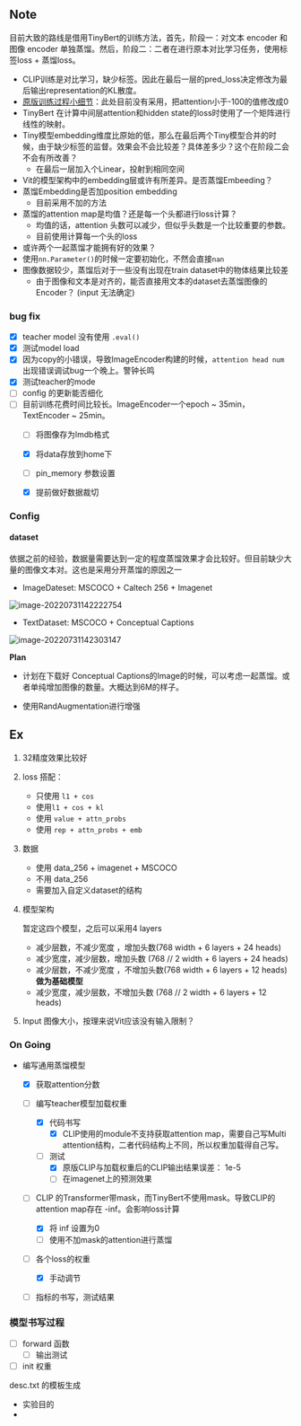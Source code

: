 ## Note

目前大致的路线是借用TinyBert的训练方法，首先，阶段一：对文本 encoder 和图像 encoder 单独蒸馏。然后，阶段二：二者在进行原本对比学习任务，使用标签loss + 蒸馏loss。

- CLIP训练是对比学习，缺少标签。因此在最后一层的pred_loss决定修改为最后输出representation的KL散度。
- [原版训练过程小细节](https://github.com/huawei-noah/Pretrained-Language-Model/blob/master/TinyBERT/general_distill.py#L425)：此处目前没有采用，把attention小于-100的值修改成0
- TinyBert 在计算中间层attention和hidden state的loss时使用了一个矩阵进行线性的映射。
- Tiny模型embedding维度比原始的低，那么在最后两个Tiny模型合并的时候，由于缺少标签的监督。效果会不会比较差？具体差多少？这个在阶段二会不会有所改善？
  - 在最后一层加入个Linear，投射到相同空间
- Vit的模型架构中的embedding层或许有所差异。是否蒸馏Embeeding？
- 蒸馏Embedding是否加position embedding
  - 目前采用不加的方法
- 蒸馏的attention map是均值？还是每一个头都进行loss计算？
  - 均值的话，attention 头数可以减少，但似乎头数是一个比较重要的参数。
  - 目前使用计算每一个头的loss
- 或许两个一起蒸馏才能拥有好的效果？
- 使用`nn.Parameter()`的时候一定要初始化，不然会直接`nan`
- 图像数据较少，蒸馏后对于一些没有出现在train dataset中的物体结果比较差
  - 由于图像和文本是对齐的，能否直接用文本的dataset去蒸馏图像的Encoder？ (input 无法确定)

### bug fix
- [x] teacher model 没有使用 `.eval()`
- [x] 测试model load
- [x] 因为copy的小错误，导致ImageEncoder构建的时候，`attention head num` 出现错误调试bug一个晚上。警钟长鸣
- [x] 测试teacher的mode
- [ ] config 的更新能否细化
- [ ] 目前训练花费时间比较长。ImageEncoder一个epoch ~ 35min，TextEncoder ~ 25min。
  - [ ] 将图像存为lmdb格式
  - [x] 将data存放到home下
  - [ ] pin_memory 参数设置
  - [x] 提前做好数据裁切


### Config
#### dataset
依据之前的经验，数据量需要达到一定的程度蒸馏效果才会比较好。但目前缺少大量的图像文本对。这也是采用分开蒸馏的原因之一
- ImageDateset: MSCOCO + Caltech 256 + Imagenet

![image-20220731142222754](https://jadepicgo.oss-cn-shenzhen.aliyuncs.com/img/image-20220731142222754.png)

- TextDataset: MSCOCO + Conceptual Captions

![image-20220731142303147](https://jadepicgo.oss-cn-shenzhen.aliyuncs.com/img/image-20220731142303147.png)

**Plan**

- 计划在下载好 Conceptual Captions的Image的时候，可以考虑一起蒸馏。或者单纯增加图像的数量。大概达到6M的样子。

- 使用RandAugmentation进行增强



## Ex

1. 32精度效果比较好

2. loss 搭配：

   - 只使用 `l1 + cos` 
   - 使用`l1 + cos + kl`
   - 使用 `value + attn_probs`
   - 使用 `rep + attn_probs + emb` 

3. 数据

   - 使用 data_256 + imagenet + MSCOCO
   - 不用 data_256
   - 需要加入自定义dataset的结构

4. 模型架构

   暂定这四个模型，之后可以采用4 layers

   - 减少层数，不减少宽度 ，增加头数(768 width + 6 layers + 24 heads)
   - 减少宽度，减少层数，增加头数 (768 // 2 width + 6 layers + 24 heads)
   - 减少层数，不减少宽度 ，不增加头数(768 width + 6 layers + 12 heads) **做为基础模型**
   - 减少宽度，减少层数，不增加头数 (768 // 2 width + 6 layers + 12 heads)

5. Input 图像大小，按理来说Vit应该没有输入限制？











### On Going
- 编写通用蒸馏模型
  - [x] 获取attention分数
  - [ ] 编写teacher模型加载权重
    - [x] 代码书写
      - [x] CLIP使用的module不支持获取attention map，需要自己写Multi attention结构，二者代码结构上不同，所以权重加载得自己写。
    - [ ] 测试
      - [x] 原版CLIP与加载权重后的CLIP输出结果误差： 1e-5
      - [ ] 在imagenet上的预测效果
  - [ ] CLIP 的Transformer带mask，而TinyBert不使用mask。导致CLIP的attention map存在 -inf。会影响loss计算
    - [x] 将 inf 设置为0
    - [ ] 使用不加mask的attention进行蒸馏
  - [ ] 各个loss的权重
    - [x] 手动调节
  
  - [ ] 指标的书写，测试结果
  
  
### 模型书写过程

- [ ] forward 函数  
  - [ ] 输出测试
- [ ] init 权重

desc.txt 的模板生成

- 实验目的
- 
